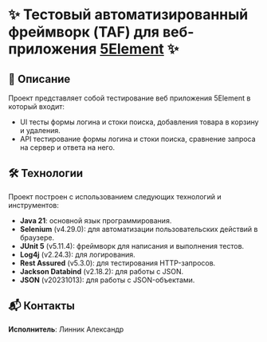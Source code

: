 # ✨ Тестовый автоматизированный фреймворк (TAF) для веб-приложения [5Element](https://5element.by/) ✨

## 📖 Описание
Проект представляет собой тестирование веб приложения 5Element в который входит:
 - UI тесты формы логина и стоки поиска, добавления товара в корзину и удаления.
 - API тестирование формы логина и стоки поиска, сравнение запроса на сервер и ответа на него.

## 🛠️ Технологии
Проект построен с использованием следующих технологий и инструментов:
- **Java 21**: основной язык программирования.
- **Selenium** (v4.29.0): для автоматизации пользовательских действий в браузере.
- **JUnit 5** (v5.11.4): фреймворк для написания и выполнения тестов.
- **Log4j** (v2.24.3): для логирования.
- **Rest Assured** (v5.3.0): для тестирования HTTP-запросов.
- **Jackson Databind** (v2.18.2): для работы с JSON.
- **JSON** (v20231013): для работы с JSON-объектами.

## 📬 Контакты
**Исполнитель**: Линник Александр  
